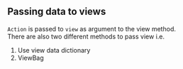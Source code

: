 ## Passing data to views
`Action` is passed to `view` as argument to the view method.<br>
There are also two different methods to pass view i.e.
1. Use view data dictionary 
2. ViewBag 